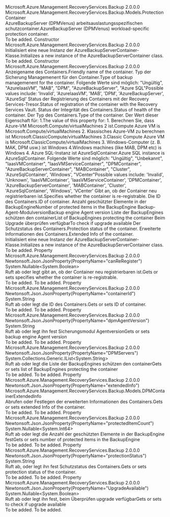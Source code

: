 <Type Name="AzureBackupServerContainer" FullName="Microsoft.Azure.Management.RecoveryServices.Backup.Models.AzureBackupServerContainer">
  <TypeSignature Language="C#" Value="public class AzureBackupServerContainer : Microsoft.Azure.Management.RecoveryServices.Backup.Models.ProtectionContainer" />
  <TypeSignature Language="ILAsm" Value=".class public auto ansi beforefieldinit AzureBackupServerContainer extends Microsoft.Azure.Management.RecoveryServices.Backup.Models.ProtectionContainer" />
  <TypeSignature Language="DocId" Value="T:Microsoft.Azure.Management.RecoveryServices.Backup.Models.AzureBackupServerContainer" />
  <TypeSignature Language="VB.NET" Value="Public Class AzureBackupServerContainer&#xA;Inherits ProtectionContainer" />
  <TypeSignature Language="F#" Value="type AzureBackupServerContainer = class&#xA;    inherit ProtectionContainer" />
  <AssemblyInfo>
    <AssemblyName>Microsoft.Azure.Management.RecoveryServices.Backup</AssemblyName>
    <AssemblyVersion>2.0.0.0</AssemblyVersion>
  </AssemblyInfo>
  <Base>
    <BaseTypeName>Microsoft.Azure.Management.RecoveryServices.Backup.Models.ProtectionContainer</BaseTypeName>
  </Base>
  <Interfaces />
  <Docs>
    <summary>
            <span data-ttu-id="eb299-101">AzureBackupServer (DPMVenus) arbeitsauslastungsspezifischen schutzcontainer.</span><span class="sxs-lookup"><span data-stu-id="eb299-101">AzureBackupServer (DPMVenus) workload-specific protection container.</span></span>
            </summary>
    <remarks>To be added.</remarks>
  </Docs>
  <Members>
    <Member MemberName=".ctor">
      <MemberSignature Language="C#" Value="public AzureBackupServerContainer ();" />
      <MemberSignature Language="ILAsm" Value=".method public hidebysig specialname rtspecialname instance void .ctor() cil managed" />
      <MemberSignature Language="DocId" Value="M:Microsoft.Azure.Management.RecoveryServices.Backup.Models.AzureBackupServerContainer.#ctor" />
      <MemberSignature Language="VB.NET" Value="Public Sub New ()" />
      <MemberType>Constructor</MemberType>
      <AssemblyInfo>
        <AssemblyName>Microsoft.Azure.Management.RecoveryServices.Backup</AssemblyName>
        <AssemblyVersion>2.0.0.0</AssemblyVersion>
      </AssemblyInfo>
      <Parameters />
      <Docs>
        <summary>
            <span data-ttu-id="eb299-102">Initialisiert eine neue Instanz der AzureBackupServerContainer-Klasse.</span><span class="sxs-lookup"><span data-stu-id="eb299-102">Initializes a new instance of the AzureBackupServerContainer class.</span></span>
            </summary>
        <remarks>To be added.</remarks>
      </Docs>
    </Member>
    <Member MemberName=".ctor">
      <MemberSignature Language="C#" Value="public AzureBackupServerContainer (string friendlyName = null, string backupManagementType = null, string registrationStatus = null, string healthStatus = null, string containerType = null, Nullable&lt;bool&gt; canReRegister = null, string containerId = null, Nullable&lt;long&gt; protectedItemCount = null, string dpmAgentVersion = null, System.Collections.Generic.IList&lt;string&gt; dPMServers = null, Nullable&lt;bool&gt; upgradeAvailable = null, string protectionStatus = null, Microsoft.Azure.Management.RecoveryServices.Backup.Models.DPMContainerExtendedInfo extendedInfo = null);" />
      <MemberSignature Language="ILAsm" Value=".method public hidebysig specialname rtspecialname instance void .ctor(string friendlyName, string backupManagementType, string registrationStatus, string healthStatus, string containerType, valuetype System.Nullable`1&lt;bool&gt; canReRegister, string containerId, valuetype System.Nullable`1&lt;int64&gt; protectedItemCount, string dpmAgentVersion, class System.Collections.Generic.IList`1&lt;string&gt; dPMServers, valuetype System.Nullable`1&lt;bool&gt; upgradeAvailable, string protectionStatus, class Microsoft.Azure.Management.RecoveryServices.Backup.Models.DPMContainerExtendedInfo extendedInfo) cil managed" />
      <MemberSignature Language="DocId" Value="M:Microsoft.Azure.Management.RecoveryServices.Backup.Models.AzureBackupServerContainer.#ctor(System.String,System.String,System.String,System.String,System.String,System.Nullable{System.Boolean},System.String,System.Nullable{System.Int64},System.String,System.Collections.Generic.IList{System.String},System.Nullable{System.Boolean},System.String,Microsoft.Azure.Management.RecoveryServices.Backup.Models.DPMContainerExtendedInfo)" />
      <MemberSignature Language="VB.NET" Value="Public Sub New (Optional friendlyName As String = null, Optional backupManagementType As String = null, Optional registrationStatus As String = null, Optional healthStatus As String = null, Optional containerType As String = null, Optional canReRegister As Nullable(Of Boolean) = null, Optional containerId As String = null, Optional protectedItemCount As Nullable(Of Long) = null, Optional dpmAgentVersion As String = null, Optional dPMServers As IList(Of String) = null, Optional upgradeAvailable As Nullable(Of Boolean) = null, Optional protectionStatus As String = null, Optional extendedInfo As DPMContainerExtendedInfo = null)" />
      <MemberSignature Language="F#" Value="new Microsoft.Azure.Management.RecoveryServices.Backup.Models.AzureBackupServerContainer : string * string * string * string * string * Nullable&lt;bool&gt; * string * Nullable&lt;int64&gt; * string * System.Collections.Generic.IList&lt;string&gt; * Nullable&lt;bool&gt; * string * Microsoft.Azure.Management.RecoveryServices.Backup.Models.DPMContainerExtendedInfo -&gt; Microsoft.Azure.Management.RecoveryServices.Backup.Models.AzureBackupServerContainer" Usage="new Microsoft.Azure.Management.RecoveryServices.Backup.Models.AzureBackupServerContainer (friendlyName, backupManagementType, registrationStatus, healthStatus, containerType, canReRegister, containerId, protectedItemCount, dpmAgentVersion, dPMServers, upgradeAvailable, protectionStatus, extendedInfo)" />
      <MemberType>Constructor</MemberType>
      <AssemblyInfo>
        <AssemblyName>Microsoft.Azure.Management.RecoveryServices.Backup</AssemblyName>
        <AssemblyVersion>2.0.0.0</AssemblyVersion>
      </AssemblyInfo>
      <Parameters>
        <Parameter Name="friendlyName" Type="System.String" />
        <Parameter Name="backupManagementType" Type="System.String" />
        <Parameter Name="registrationStatus" Type="System.String" />
        <Parameter Name="healthStatus" Type="System.String" />
        <Parameter Name="containerType" Type="System.String" />
        <Parameter Name="canReRegister" Type="System.Nullable&lt;System.Boolean&gt;" />
        <Parameter Name="containerId" Type="System.String" />
        <Parameter Name="protectedItemCount" Type="System.Nullable&lt;System.Int64&gt;" />
        <Parameter Name="dpmAgentVersion" Type="System.String" />
        <Parameter Name="dPMServers" Type="System.Collections.Generic.IList&lt;System.String&gt;" />
        <Parameter Name="upgradeAvailable" Type="System.Nullable&lt;System.Boolean&gt;" />
        <Parameter Name="protectionStatus" Type="System.String" />
        <Parameter Name="extendedInfo" Type="Microsoft.Azure.Management.RecoveryServices.Backup.Models.DPMContainerExtendedInfo" />
      </Parameters>
      <Docs>
        <param name="friendlyName"><span data-ttu-id="eb299-103">Anzeigename des Containers.</span><span class="sxs-lookup"><span data-stu-id="eb299-103">Friendly name of the container.</span></span></param>
        <param name="backupManagementType"><span data-ttu-id="eb299-104">Typ der Sicherung Managemenent für den Container.</span><span class="sxs-lookup"><span data-stu-id="eb299-104">Type of backup managemenent for the container.</span></span> <span data-ttu-id="eb299-105">Folgende Werte sind möglich: "Ungültig", "AzureIaasVM", "MAB", "DPM", "AzureBackupServer", "Azure SQL"</span><span class="sxs-lookup"><span data-stu-id="eb299-105">Possible values include: 'Invalid', 'AzureIaasVM', 'MAB', 'DPM', 'AzureBackupServer', 'AzureSql'</span></span></param>
        <param name="registrationStatus"><span data-ttu-id="eb299-106">Status der Registrierung des Containers mit der Recovery Services-Tresor.</span><span class="sxs-lookup"><span data-stu-id="eb299-106">Status of registration of the container with the Recovery Services Vault.</span></span></param>
        <param name="healthStatus"><span data-ttu-id="eb299-107">Status der Integrität des Containers.</span><span class="sxs-lookup"><span data-stu-id="eb299-107">Status of health of the container.</span></span></param>
        <param name="containerType"><span data-ttu-id="eb299-108">Der Typ des Containers.</span><span class="sxs-lookup"><span data-stu-id="eb299-108">Type of the container.</span></span> <span data-ttu-id="eb299-109">Der Wert dieser Eigenschaft für: 1.</span><span class="sxs-lookup"><span data-stu-id="eb299-109">The value of this property for: 1.</span></span> <span data-ttu-id="eb299-110">Berechnen Sie, dass Azure-VM Microsoft.Compute/virtualMachines 2 ist.</span><span class="sxs-lookup"><span data-stu-id="eb299-110">Compute Azure VM is Microsoft.Compute/virtualMachines 2.</span></span> <span data-ttu-id="eb299-111">Klassisches Azure-VM zu berechnen ist Microsoft.ClassicCompute/virtualMachines 3.</span><span class="sxs-lookup"><span data-stu-id="eb299-111">Classic Compute Azure VM is Microsoft.ClassicCompute/virtualMachines 3.</span></span> <span data-ttu-id="eb299-112">Windows-Computer (z. B. MAK, DPM usw.) ist Windows 4.</span><span class="sxs-lookup"><span data-stu-id="eb299-112">Windows machines (like MAB, DPM etc) is Windows 4.</span></span> <span data-ttu-id="eb299-113">Azure SQL-Instanz ist AzureSqlContainer.</span><span class="sxs-lookup"><span data-stu-id="eb299-113">Azure SQL instance is AzureSqlContainer.</span></span> <span data-ttu-id="eb299-114">Folgende Werte sind möglich: "Ungültig", "Unbekannt", "IaasVMContainer", "IaasVMServiceContainer", "DPMContainer", "AzureBackupServerContainer", "MABContainer", "Cluster", 'AzureSqlContainer', 'Windows', "VCenter"</span><span class="sxs-lookup"><span data-stu-id="eb299-114">Possible values include: 'Invalid', 'Unknown', 'IaasVMContainer', 'IaasVMServiceContainer', 'DPMContainer', 'AzureBackupServerContainer', 'MABContainer', 'Cluster', 'AzureSqlContainer', 'Windows', 'VCenter'</span></span></param>
        <param name="canReRegister"><span data-ttu-id="eb299-115">Gibt an, ob der Container neu registrierbaren ist.</span><span class="sxs-lookup"><span data-stu-id="eb299-115">Specifies whether the container is re-registrable.</span></span></param>
        <param name="containerId"><span data-ttu-id="eb299-116">Die ID des Containers.</span><span class="sxs-lookup"><span data-stu-id="eb299-116">ID of container.</span></span></param>
        <param name="protectedItemCount"><span data-ttu-id="eb299-117">Anzahl geschützter Elemente in der BackupEngine</span><span class="sxs-lookup"><span data-stu-id="eb299-117">Number of protected items in the BackupEngine</span></span></param>
        <param name="dpmAgentVersion"><span data-ttu-id="eb299-118">Backup-Agent-Modulversion</span><span class="sxs-lookup"><span data-stu-id="eb299-118">Backup engine Agent version</span></span></param>
        <param name="dPMServers"><span data-ttu-id="eb299-119">Liste der BackupEngines schützen den container</span><span class="sxs-lookup"><span data-stu-id="eb299-119">List of BackupEngines protecting the container</span></span></param>
        <param name="upgradeAvailable"><span data-ttu-id="eb299-120">Beim Upgrade überprüfen verfügbar</span><span class="sxs-lookup"><span data-stu-id="eb299-120">To check if upgrade available</span></span></param>
        <param name="protectionStatus"><span data-ttu-id="eb299-121">Der Schutzstatus des Containers.</span><span class="sxs-lookup"><span data-stu-id="eb299-121">Protection status of the container.</span></span></param>
        <param name="extendedInfo"><span data-ttu-id="eb299-122">Erweiterte Informationen des Containers.</span><span class="sxs-lookup"><span data-stu-id="eb299-122">Extended Info of the container.</span></span></param>
        <summary>
            <span data-ttu-id="eb299-123">Initialisiert eine neue Instanz der AzureBackupServerContainer-Klasse.</span><span class="sxs-lookup"><span data-stu-id="eb299-123">Initializes a new instance of the AzureBackupServerContainer class.</span></span>
            </summary>
        <remarks>To be added.</remarks>
      </Docs>
    </Member>
    <Member MemberName="CanReRegister">
      <MemberSignature Language="C#" Value="public Nullable&lt;bool&gt; CanReRegister { get; set; }" />
      <MemberSignature Language="ILAsm" Value=".property instance valuetype System.Nullable`1&lt;bool&gt; CanReRegister" />
      <MemberSignature Language="DocId" Value="P:Microsoft.Azure.Management.RecoveryServices.Backup.Models.AzureBackupServerContainer.CanReRegister" />
      <MemberSignature Language="VB.NET" Value="Public Property CanReRegister As Nullable(Of Boolean)" />
      <MemberSignature Language="F#" Value="member this.CanReRegister : Nullable&lt;bool&gt; with get, set" Usage="Microsoft.Azure.Management.RecoveryServices.Backup.Models.AzureBackupServerContainer.CanReRegister" />
      <MemberType>Property</MemberType>
      <AssemblyInfo>
        <AssemblyName>Microsoft.Azure.Management.RecoveryServices.Backup</AssemblyName>
        <AssemblyVersion>2.0.0.0</AssemblyVersion>
      </AssemblyInfo>
      <Attributes>
        <Attribute>
          <AttributeName>Newtonsoft.Json.JsonProperty(PropertyName="canReRegister")</AttributeName>
        </Attribute>
      </Attributes>
      <ReturnValue>
        <ReturnType>System.Nullable&lt;System.Boolean&gt;</ReturnType>
      </ReturnValue>
      <Docs>
        <summary>
            <span data-ttu-id="eb299-124">Ruft ab oder legt gibt an, ob der Container neu registrierbaren ist.</span><span class="sxs-lookup"><span data-stu-id="eb299-124">Gets or sets specifies whether the container is re-registrable.</span></span>
            </summary>
        <value>To be added.</value>
        <remarks>To be added.</remarks>
      </Docs>
    </Member>
    <Member MemberName="ContainerId">
      <MemberSignature Language="C#" Value="public string ContainerId { get; set; }" />
      <MemberSignature Language="ILAsm" Value=".property instance string ContainerId" />
      <MemberSignature Language="DocId" Value="P:Microsoft.Azure.Management.RecoveryServices.Backup.Models.AzureBackupServerContainer.ContainerId" />
      <MemberSignature Language="VB.NET" Value="Public Property ContainerId As String" />
      <MemberSignature Language="F#" Value="member this.ContainerId : string with get, set" Usage="Microsoft.Azure.Management.RecoveryServices.Backup.Models.AzureBackupServerContainer.ContainerId" />
      <MemberType>Property</MemberType>
      <AssemblyInfo>
        <AssemblyName>Microsoft.Azure.Management.RecoveryServices.Backup</AssemblyName>
        <AssemblyVersion>2.0.0.0</AssemblyVersion>
      </AssemblyInfo>
      <Attributes>
        <Attribute>
          <AttributeName>Newtonsoft.Json.JsonProperty(PropertyName="containerId")</AttributeName>
        </Attribute>
      </Attributes>
      <ReturnValue>
        <ReturnType>System.String</ReturnType>
      </ReturnValue>
      <Docs>
        <summary>
            <span data-ttu-id="eb299-125">Ruft ab oder legt die ID des Containers.</span><span class="sxs-lookup"><span data-stu-id="eb299-125">Gets or sets ID of container.</span></span>
            </summary>
        <value>To be added.</value>
        <remarks>To be added.</remarks>
      </Docs>
    </Member>
    <Member MemberName="DpmAgentVersion">
      <MemberSignature Language="C#" Value="public string DpmAgentVersion { get; set; }" />
      <MemberSignature Language="ILAsm" Value=".property instance string DpmAgentVersion" />
      <MemberSignature Language="DocId" Value="P:Microsoft.Azure.Management.RecoveryServices.Backup.Models.AzureBackupServerContainer.DpmAgentVersion" />
      <MemberSignature Language="VB.NET" Value="Public Property DpmAgentVersion As String" />
      <MemberSignature Language="F#" Value="member this.DpmAgentVersion : string with get, set" Usage="Microsoft.Azure.Management.RecoveryServices.Backup.Models.AzureBackupServerContainer.DpmAgentVersion" />
      <MemberType>Property</MemberType>
      <AssemblyInfo>
        <AssemblyName>Microsoft.Azure.Management.RecoveryServices.Backup</AssemblyName>
        <AssemblyVersion>2.0.0.0</AssemblyVersion>
      </AssemblyInfo>
      <Attributes>
        <Attribute>
          <AttributeName>Newtonsoft.Json.JsonProperty(PropertyName="dpmAgentVersion")</AttributeName>
        </Attribute>
      </Attributes>
      <ReturnValue>
        <ReturnType>System.String</ReturnType>
      </ReturnValue>
      <Docs>
        <summary>
            <span data-ttu-id="eb299-126">Ruft ab oder legt ihn fest Sicherungsmodul Agentversion</span><span class="sxs-lookup"><span data-stu-id="eb299-126">Gets or sets backup engine Agent version</span></span>
            </summary>
        <value>To be added.</value>
        <remarks>To be added.</remarks>
      </Docs>
    </Member>
    <Member MemberName="DPMServers">
      <MemberSignature Language="C#" Value="public System.Collections.Generic.IList&lt;string&gt; DPMServers { get; set; }" />
      <MemberSignature Language="ILAsm" Value=".property instance class System.Collections.Generic.IList`1&lt;string&gt; DPMServers" />
      <MemberSignature Language="DocId" Value="P:Microsoft.Azure.Management.RecoveryServices.Backup.Models.AzureBackupServerContainer.DPMServers" />
      <MemberSignature Language="VB.NET" Value="Public Property DPMServers As IList(Of String)" />
      <MemberSignature Language="F#" Value="member this.DPMServers : System.Collections.Generic.IList&lt;string&gt; with get, set" Usage="Microsoft.Azure.Management.RecoveryServices.Backup.Models.AzureBackupServerContainer.DPMServers" />
      <MemberType>Property</MemberType>
      <AssemblyInfo>
        <AssemblyName>Microsoft.Azure.Management.RecoveryServices.Backup</AssemblyName>
        <AssemblyVersion>2.0.0.0</AssemblyVersion>
      </AssemblyInfo>
      <Attributes>
        <Attribute>
          <AttributeName>Newtonsoft.Json.JsonProperty(PropertyName="DPMServers")</AttributeName>
        </Attribute>
      </Attributes>
      <ReturnValue>
        <ReturnType>System.Collections.Generic.IList&lt;System.String&gt;</ReturnType>
      </ReturnValue>
      <Docs>
        <summary>
            <span data-ttu-id="eb299-127">Ruft ab oder legt die Liste der BackupEngines schützen den container</span><span class="sxs-lookup"><span data-stu-id="eb299-127">Gets or sets list of BackupEngines protecting the container</span></span>
            </summary>
        <value>To be added.</value>
        <remarks>To be added.</remarks>
      </Docs>
    </Member>
    <Member MemberName="ExtendedInfo">
      <MemberSignature Language="C#" Value="public Microsoft.Azure.Management.RecoveryServices.Backup.Models.DPMContainerExtendedInfo ExtendedInfo { get; set; }" />
      <MemberSignature Language="ILAsm" Value=".property instance class Microsoft.Azure.Management.RecoveryServices.Backup.Models.DPMContainerExtendedInfo ExtendedInfo" />
      <MemberSignature Language="DocId" Value="P:Microsoft.Azure.Management.RecoveryServices.Backup.Models.AzureBackupServerContainer.ExtendedInfo" />
      <MemberSignature Language="VB.NET" Value="Public Property ExtendedInfo As DPMContainerExtendedInfo" />
      <MemberSignature Language="F#" Value="member this.ExtendedInfo : Microsoft.Azure.Management.RecoveryServices.Backup.Models.DPMContainerExtendedInfo with get, set" Usage="Microsoft.Azure.Management.RecoveryServices.Backup.Models.AzureBackupServerContainer.ExtendedInfo" />
      <MemberType>Property</MemberType>
      <AssemblyInfo>
        <AssemblyName>Microsoft.Azure.Management.RecoveryServices.Backup</AssemblyName>
        <AssemblyVersion>2.0.0.0</AssemblyVersion>
      </AssemblyInfo>
      <Attributes>
        <Attribute>
          <AttributeName>Newtonsoft.Json.JsonProperty(PropertyName="extendedInfo")</AttributeName>
        </Attribute>
      </Attributes>
      <ReturnValue>
        <ReturnType>Microsoft.Azure.Management.RecoveryServices.Backup.Models.DPMContainerExtendedInfo</ReturnType>
      </ReturnValue>
      <Docs>
        <summary>
            <span data-ttu-id="eb299-128">Abrufen oder Festlegen der erweiterten Informationen des Containers.</span><span class="sxs-lookup"><span data-stu-id="eb299-128">Gets or sets extended Info of the container.</span></span>
            </summary>
        <value>To be added.</value>
        <remarks>To be added.</remarks>
      </Docs>
    </Member>
    <Member MemberName="ProtectedItemCount">
      <MemberSignature Language="C#" Value="public Nullable&lt;long&gt; ProtectedItemCount { get; set; }" />
      <MemberSignature Language="ILAsm" Value=".property instance valuetype System.Nullable`1&lt;int64&gt; ProtectedItemCount" />
      <MemberSignature Language="DocId" Value="P:Microsoft.Azure.Management.RecoveryServices.Backup.Models.AzureBackupServerContainer.ProtectedItemCount" />
      <MemberSignature Language="VB.NET" Value="Public Property ProtectedItemCount As Nullable(Of Long)" />
      <MemberSignature Language="F#" Value="member this.ProtectedItemCount : Nullable&lt;int64&gt; with get, set" Usage="Microsoft.Azure.Management.RecoveryServices.Backup.Models.AzureBackupServerContainer.ProtectedItemCount" />
      <MemberType>Property</MemberType>
      <AssemblyInfo>
        <AssemblyName>Microsoft.Azure.Management.RecoveryServices.Backup</AssemblyName>
        <AssemblyVersion>2.0.0.0</AssemblyVersion>
      </AssemblyInfo>
      <Attributes>
        <Attribute>
          <AttributeName>Newtonsoft.Json.JsonProperty(PropertyName="protectedItemCount")</AttributeName>
        </Attribute>
      </Attributes>
      <ReturnValue>
        <ReturnType>System.Nullable&lt;System.Int64&gt;</ReturnType>
      </ReturnValue>
      <Docs>
        <summary>
            <span data-ttu-id="eb299-129">Ruft ab oder legt die Anzahl der geschützten Elemente in der BackupEngine fest</span><span class="sxs-lookup"><span data-stu-id="eb299-129">Gets or sets number of protected items in the BackupEngine</span></span>
            </summary>
        <value>To be added.</value>
        <remarks>To be added.</remarks>
      </Docs>
    </Member>
    <Member MemberName="ProtectionStatus">
      <MemberSignature Language="C#" Value="public string ProtectionStatus { get; set; }" />
      <MemberSignature Language="ILAsm" Value=".property instance string ProtectionStatus" />
      <MemberSignature Language="DocId" Value="P:Microsoft.Azure.Management.RecoveryServices.Backup.Models.AzureBackupServerContainer.ProtectionStatus" />
      <MemberSignature Language="VB.NET" Value="Public Property ProtectionStatus As String" />
      <MemberSignature Language="F#" Value="member this.ProtectionStatus : string with get, set" Usage="Microsoft.Azure.Management.RecoveryServices.Backup.Models.AzureBackupServerContainer.ProtectionStatus" />
      <MemberType>Property</MemberType>
      <AssemblyInfo>
        <AssemblyName>Microsoft.Azure.Management.RecoveryServices.Backup</AssemblyName>
        <AssemblyVersion>2.0.0.0</AssemblyVersion>
      </AssemblyInfo>
      <Attributes>
        <Attribute>
          <AttributeName>Newtonsoft.Json.JsonProperty(PropertyName="protectionStatus")</AttributeName>
        </Attribute>
      </Attributes>
      <ReturnValue>
        <ReturnType>System.String</ReturnType>
      </ReturnValue>
      <Docs>
        <summary>
            <span data-ttu-id="eb299-130">Ruft ab, oder legt ihn fest Schutzstatus des Containers.</span><span class="sxs-lookup"><span data-stu-id="eb299-130">Gets or sets protection status of the container.</span></span>
            </summary>
        <value>To be added.</value>
        <remarks>To be added.</remarks>
      </Docs>
    </Member>
    <Member MemberName="UpgradeAvailable">
      <MemberSignature Language="C#" Value="public Nullable&lt;bool&gt; UpgradeAvailable { get; set; }" />
      <MemberSignature Language="ILAsm" Value=".property instance valuetype System.Nullable`1&lt;bool&gt; UpgradeAvailable" />
      <MemberSignature Language="DocId" Value="P:Microsoft.Azure.Management.RecoveryServices.Backup.Models.AzureBackupServerContainer.UpgradeAvailable" />
      <MemberSignature Language="VB.NET" Value="Public Property UpgradeAvailable As Nullable(Of Boolean)" />
      <MemberSignature Language="F#" Value="member this.UpgradeAvailable : Nullable&lt;bool&gt; with get, set" Usage="Microsoft.Azure.Management.RecoveryServices.Backup.Models.AzureBackupServerContainer.UpgradeAvailable" />
      <MemberType>Property</MemberType>
      <AssemblyInfo>
        <AssemblyName>Microsoft.Azure.Management.RecoveryServices.Backup</AssemblyName>
        <AssemblyVersion>2.0.0.0</AssemblyVersion>
      </AssemblyInfo>
      <Attributes>
        <Attribute>
          <AttributeName>Newtonsoft.Json.JsonProperty(PropertyName="UpgradeAvailable")</AttributeName>
        </Attribute>
      </Attributes>
      <ReturnValue>
        <ReturnType>System.Nullable&lt;System.Boolean&gt;</ReturnType>
      </ReturnValue>
      <Docs>
        <summary>
            <span data-ttu-id="eb299-131">Ruft ab oder legt ihn fest, beim Überprüfen upgrade verfügbar</span><span class="sxs-lookup"><span data-stu-id="eb299-131">Gets or sets to check if upgrade available</span></span>
            </summary>
        <value>To be added.</value>
        <remarks>To be added.</remarks>
      </Docs>
    </Member>
  </Members>
</Type>
